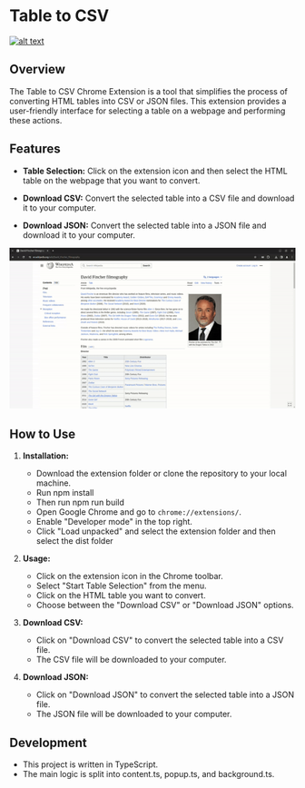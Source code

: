 
# Table to CSV
<a href="https://addons.mozilla.org/en-US/firefox/addon/table-to-csv" target="_blank">
    <img src="https://blog.mozilla.org/addons/files/2020/04/get-the-addon-fx-apr-2020.svg" 
    height="100" alt="alt text"></a>

## Overview

The Table to CSV Chrome Extension is a tool that simplifies the process of converting HTML tables into CSV or JSON files. This extension provides a user-friendly interface for selecting a table on a webpage and performing these actions.

## Features

- **Table Selection:** Click on the extension icon and then select the HTML table on the webpage that you want to convert.

- **Download CSV:** Convert the selected table into a CSV file and download it to your computer.

- **Download JSON:** Convert the selected table into a JSON file and download it to your computer.

![](demo.gif)

## How to Use

1. **Installation:**
   - Download the extension folder or clone the repository to your local machine.
   - Run npm install
   - Then run npm run build
   - Open Google Chrome and go to `chrome://extensions/`.
   - Enable "Developer mode" in the top right.
   - Click "Load unpacked" and select the extension folder and then select the dist folder

2. **Usage:**
   - Click on the extension icon in the Chrome toolbar.
   - Select "Start Table Selection" from the menu.
   - Click on the HTML table you want to convert.
   - Choose between the "Download CSV" or "Download JSON" options.

3. **Download CSV:**
   - Click on "Download CSV" to convert the selected table into a CSV file.
   - The CSV file will be downloaded to your computer.

4. **Download JSON:**
   - Click on "Download JSON" to convert the selected table into a JSON file.
   - The JSON file will be downloaded to your computer.

## Development

- This project is written in TypeScript.
- The main logic is split into content.ts, popup.ts, and background.ts.


